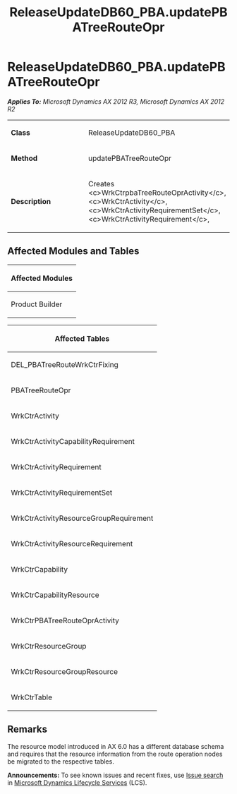 ﻿---
title: ReleaseUpdateDB60_PBA.updatePBATreeRouteOpr
TOCTitle: ReleaseUpdateDB60_PBA.updatePBATreeRouteOpr
ms:assetid: 0a781260-a5c0-8ebc-cba8-625fb646f4e8
ms:mtpsurl: https://msdn.microsoft.com/en-us/library/JJ735620(v=AX.60)
ms:contentKeyID: 49706531
ms.date: 05/18/2015
mtps_version: v=AX.60
---

# ReleaseUpdateDB60\_PBA.updatePBATreeRouteOpr 


_**Applies To:** Microsoft Dynamics AX 2012 R3, Microsoft Dynamics AX 2012 R2_

<table>
<colgroup>
<col style="width: 50%" />
<col style="width: 50%" />
</colgroup>
<tbody>
<tr class="odd">
<td><p><strong>Class</strong></p></td>
<td><p>ReleaseUpdateDB60_PBA</p></td>
</tr>
<tr class="even">
<td><p><strong>Method</strong></p></td>
<td><p>updatePBATreeRouteOpr</p></td>
</tr>
<tr class="odd">
<td><p><strong>Description</strong></p></td>
<td><p>Creates &lt;c&gt;WrkCtrpbaTreeRouteOprActivity&lt;/c&gt;, &lt;c&gt;WrkCtrActivity&lt;/c&gt;, &lt;c&gt;WrkCtrActivityRequirementSet&lt;/c&gt;, &lt;c&gt;WrkCtrActivityRequirement&lt;/c&gt;,</p></td>
</tr>
</tbody>
</table>


## Affected Modules and Tables

<table>
<colgroup>
<col style="width: 100%" />
</colgroup>
<thead>
<tr class="header">
<th><p>Affected Modules</p></th>
</tr>
</thead>
<tbody>
<tr class="odd">
<td><p>Product Builder</p></td>
</tr>
</tbody>
</table>


<table>
<colgroup>
<col style="width: 100%" />
</colgroup>
<thead>
<tr class="header">
<th><p>Affected Tables</p></th>
</tr>
</thead>
<tbody>
<tr class="odd">
<td><p>DEL_PBATreeRouteWrkCtrFixing</p></td>
</tr>
<tr class="even">
<td><p>PBATreeRouteOpr</p></td>
</tr>
<tr class="odd">
<td><p>WrkCtrActivity</p></td>
</tr>
<tr class="even">
<td><p>WrkCtrActivityCapabilityRequirement</p></td>
</tr>
<tr class="odd">
<td><p>WrkCtrActivityRequirement</p></td>
</tr>
<tr class="even">
<td><p>WrkCtrActivityRequirementSet</p></td>
</tr>
<tr class="odd">
<td><p>WrkCtrActivityResourceGroupRequirement</p></td>
</tr>
<tr class="even">
<td><p>WrkCtrActivityResourceRequirement</p></td>
</tr>
<tr class="odd">
<td><p>WrkCtrCapability</p></td>
</tr>
<tr class="even">
<td><p>WrkCtrCapabilityResource</p></td>
</tr>
<tr class="odd">
<td><p>WrkCtrPBATreeRouteOprActivity</p></td>
</tr>
<tr class="even">
<td><p>WrkCtrResourceGroup</p></td>
</tr>
<tr class="odd">
<td><p>WrkCtrResourceGroupResource</p></td>
</tr>
<tr class="even">
<td><p>WrkCtrTable</p></td>
</tr>
</tbody>
</table>


## Remarks

The resource model introduced in AX 6.0 has a different database schema and requires that the resource information from the route operation nodes be migrated to the respective tables.

  
**Announcements:** To see known issues and recent fixes, use [Issue search](http://go.microsoft.com/fwlink/?linkid=389258) in [Microsoft Dynamics Lifecycle Services](http://go.microsoft.com/fwlink/?linkid=306505) (LCS).


